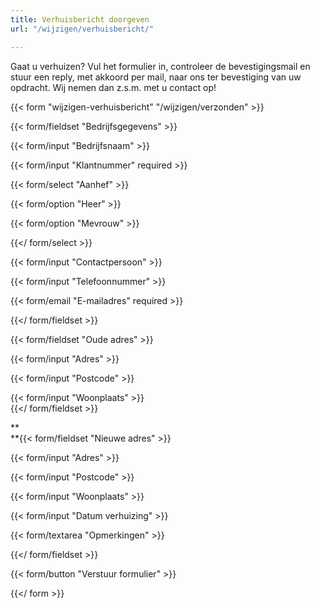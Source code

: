 ```yaml
---
title: Verhuisbericht doorgeven
url: "/wijzigen/verhuisbericht/"

---
```

Gaat u verhuizen? Vul het formulier in, controleer de bevestigingsmail en stuur een reply, met akkoord per mail, naar ons ter bevestiging van uw opdracht. Wij nemen dan z.s.m. met u contact op!

{{< form "wijzigen-verhuisbericht" "/wijzigen/verzonden" >}}

{{< form/fieldset "Bedrijfsgegevens" >}}

{{< form/input "Bedrijfsnaam" >}}

{{< form/input "Klantnummer" required >}}

{{< form/select "Aanhef" >}}

{{< form/option "Heer" >}}

{{< form/option "Mevrouw" >}}

{{</ form/select >}}

{{< form/input "Contactpersoon" >}}

{{< form/input "Telefoonnummer" >}}

{{< form/email "E-mailadres" required >}}

{{</ form/fieldset >}}

  
{{< form/fieldset "Oude adres" >}}

{{< form/input "Adres" >}}

{{< form/input "Postcode" >}}

{{< form/input "Woonplaats" >}}  
{{</ form/fieldset >}}

\**  
\**{{< form/fieldset "Nieuwe adres" >}}

{{< form/input "Adres" >}}

{{< form/input "Postcode" >}}

{{< form/input "Woonplaats" >}}

{{< form/input "Datum verhuizing" >}}

{{< form/textarea "Opmerkingen" >}}

{{</ form/fieldset >}}

  
{{< form/button "Verstuur formulier" >}}

{{</ form >}}